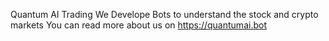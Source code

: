 Quantum AI Trading
We Develope Bots to understand the stock and crypto markets
You can read more about us on https://quantumai.bot
